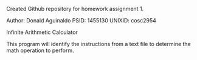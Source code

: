 Created Github repository for homework assignment 1.

Author: Donald Aguinaldo
PSID: 1455130
UNIXID: cosc2954

Infinite Arithmetic Calculator

This program will identify the instructions from a text file
to determine the math operation to perform.
